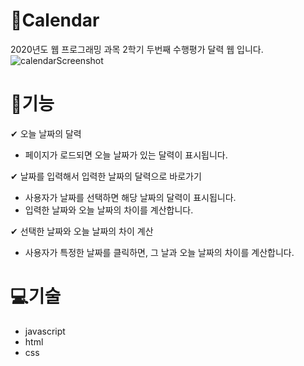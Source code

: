 # 📆Calendar
2020년도 웹 프로그래밍 과목 2학기 두번째 수행평가 달력 웹 입니다.
![calendarScreenshot](https://user-images.githubusercontent.com/55439512/101245649-9795fd00-3751-11eb-90c2-0123c95abafa.jpg)

# 📝기능
✔ 오늘 날짜의 달력
  + 페이지가 로드되면 오늘 날짜가 있는 달력이 표시됩니다.
  
✔ 날짜를 입력해서 입력한 날짜의 달력으로 바로가기
  + 사용자가 날짜를 선택하면 해당 날짜의 달력이 표시됩니다.
  + 입력한 날짜와 오늘 날짜의 차이를 계산합니다.
  
✔ 선택한 날짜와 오늘 날짜의 차이 계산
  +  사용자가 특정한 날짜를 클릭하면, 그 날과 오늘 날짜의 차이를 계산합니다.

# 💻기술
+ javascript
+ html
+ css
